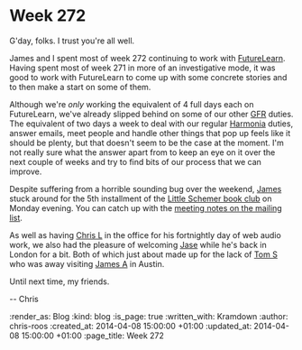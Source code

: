 Week 272
========

G'day, folks. I trust you're all well.

James and I spent most of week 272 continuing to work with [FutureLearn][]. Having spent most of week 271 in more of an investigative mode, it was good to work with FutureLearn to come up with some concrete stories and to then make a start on some of them.

Although we're _only_ working the equivalent of 4 full days each on FutureLearn, we've already slipped behind on some of our other [GFR][] duties. The equivalent of two days a week to deal with our regular [Harmonia][] duties, answer emails, meet people and handle other things that pop up feels like it should be plenty, but that doesn't seem to be the case at the moment. I'm not really sure what the answer apart from to keep an eye on it over the next couple of weeks and try to find bits of our process that we can improve.

Despite suffering from a horrible sounding bug over the weekend, [James][] stuck around for the 5th installment of the [Little Schemer book club] on Monday evening. You can catch up with the [meeting notes on the mailing list][].

As well as having [Chris L][] in the office for his fortnightly day of web audio work, we also had the pleasure of welcoming [Jase][] while he's back in London for a bit. Both of which just about made up for the lack of [Tom S][] who was away visiting [James A][] in Austin.

Until next time, my friends.

-- Chris

[Chris L]: http://blog.chrislowis.co.uk/
[FutureLearn]: https://www.futurelearn.com
[GFR]: /
[Harmonia]: https://harmonia.io/
[James]: /james-mead
[James A]: http://lazyatom.com/
[Jase]: https://twitter.com/jasoncale
[Little Schemer book club]: http://lanyrd.com/series/little-schemer-book-club/
[meeting notes on the mailing list]: https://groups.google.com/d/msg/computationbook/bEIm3WmVxxE/ohWBO8B0utcJ
[Tom S]: https://twitter.com/tomstuart

:render_as: Blog
:kind: blog
:is_page: true
:written_with: Kramdown
:author: chris-roos
:created_at: 2014-04-08 15:00:00 +01:00
:updated_at: 2014-04-08 15:00:00 +01:00
:page_title: Week 272
